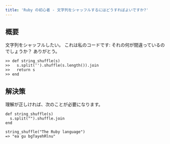 ```yaml
---
title: 'Ruby の初心者 - 文字列をシャッフルするにはどうすればよいですか?'
---
```


## 概要
文字列をシャッフルしたい。
これは私のコードです:
それの何が間違っているのでしょうか？
ありがとう。

```
>> def string_shuffle(s)
>>   s.split('').shuffle(s.length()).join
>>   return s
>> end

```
## 解決策
理解が正しければ、次のことが必要になります。

```
def string_shuffle(s)
  s.split("").shuffle.join
end

string_shuffle("The Ruby language")
=> "ea gu bgTayehRlnu"

```
